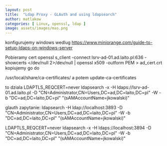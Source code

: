 ```yaml
---
layout: post
title:  "Ldap Proxy - GLAuth and using ldapsearch"
author: matlakow
categories: [ Linux, openssl, ldap ]
image: assets/images/mas.png
---
```

 konfigurujemy windows wedlug https://www.miniorange.com/guide-to-setup-ldaps-on-windows-server

Pobieramy cert 
openssl s_client -connect lsrv-ad-01.ad.laito.pl:636 -showcerts </dev/null 2>/dev/null | openssl x509 -outform PEM > ad_cert.crt
kopiujemy go do 

 /usr/local/share/ca-certificates/
 a potem
 update-ca-certificates

to dziala
 LDAPTLS_REQCERT=never ldapsearch -x -H ldaps://lsrv-ad-01.ad.laito.pl -D "CN=Administrator,CN=Users,DC=ad,DC=laito,DC=pl" -W -b "DC=ad,DC=laito,DC=pl" "(sAMAccountName=jkowalski)"

 glauth
 zapytanie:
 ldapsearch -H ldap://localhost:3893 -D "CN=Administrator,CN=Users,DC=ad,DC=laito,DC=pl" -W -b "DC=ad,DC=laito,DC=pl" "(sAMAccountName=jkowalski)"

 LDAPTLS_REQCERT=never ldapsearch -x -H ldaps://localhost:3894 -D "CN=Administrator,CN=Users,DC=ad,DC=laito,DC=pl" -W -b "DC=ad,DC=laito,DC=pl" "(sAMAccountName=jkowalski)"
```

```
